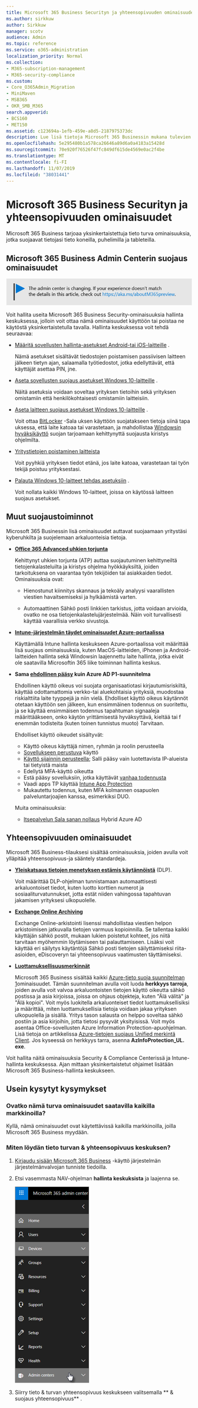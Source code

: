 ```yaml
---
title: Microsoft 365 Business Securityn ja yhteensopivuuden ominaisuudet
ms.author: sirkkuw
author: Sirkkuw
manager: scotv
audience: Admin
ms.topic: reference
ms.service: o365-administration
localization_priority: Normal
ms.collection:
- M365-subscription-management
- M365-security-compliance
ms.custom:
- Core_O365Admin_Migration
- MiniMaven
- MSB365
- OKR_SMB_M365
search.appverid:
- BCS160
- MET150
ms.assetid: c123694a-1efb-459e-a8d5-2187975373dc
description: Lue lisä tietoja Microsoft 365 Businessin mukana tulevien suojaus ominaisuuksien ominaisuuksista.
ms.openlocfilehash: 5e295480b1a578ca26646a89d6a0a4183a15428d
ms.sourcegitcommit: 70e920f76526f47fc849df615de4569e0ac2f4be
ms.translationtype: MT
ms.contentlocale: fi-FI
ms.lasthandoff: 11/07/2019
ms.locfileid: "38031441"
---
```

# <a name="microsoft-365-business-security-and-compliance-features"></a>Microsoft 365 Business Securityn ja yhteensopivuuden ominaisuudet

Microsoft 365 Business tarjoaa yksinkertaistettuja tieto turva ominaisuuksia, jotka suojaavat tietojasi tieto koneilla, puhelimilla ja tableteilla.
    
## <a name="microsoft-365-business-admin-center-security-features"></a>Microsoft 365 Business Admin Centerin suojaus ominaisuudet

[![Etiketti, jonka avulla voit tietää, että hallinta keskus on muuttumassa ja löydät lisä tietoja osoitteessa aka.ms/aboutM365preview.](media/m365admincenterchanging.png)](https://docs.microsoft.com/office365/admin/microsoft-365-admin-center-preview)

Voit hallita useita Microsoft 365 Business Security-ominaisuuksia hallinta keskuksessa, jolloin voit ottaa nämä ominaisuudet käyttöön tai poistaa ne käytöstä yksinkertaistetulla tavalla. Hallinta keskuksessa voit tehdä seuraavaa:
  
  
- [Määritä sovellusten hallinta-asetukset Android-tai iOS-laitteille](app-protection-settings-for-android-and-ios.md) . 
    
    Nämä asetukset sisältävät tiedostojen poistamisen passiivisen laitteen jälkeen tietyn ajan, salaamalla työtiedostot, jotka edellyttävät, että käyttäjät asettaa PIN, jne.
    
- [Aseta sovellusten suojaus asetukset Windows 10-laitteille](protection-settings-for-windows-10-devices.md) . 
    
    Näitä asetuksia voidaan soveltaa yrityksen tietoihin sekä yrityksen omistamiin että henkilökohtaisesti omistamiin laitteisiin.
    
- [Aseta laitteen suojaus asetukset Windows 10-laitteille](protection-settings-for-windows-10-pcs.md) . 
    
    Voit ottaa [BitLocker](https://go.microsoft.com/fwlink/p/?linkid=871405) -Sala uksen käyttöön suojatakseen tietoja siinä tapa uksessa, että laite katoaa tai varastetaan, ja mahdollistaa [Windowsin hyväksikäyttö](https://docs.microsoft.com/windows/security/threat-protection/microsoft-defender-atp/enable-exploit-protection) suojan tarjoamaan kehittynyttä suojausta kiristys ohjelmilta. 
    
- [Yritystietojen poistaminen laitteista](remove-company-data.md)
    
    Voit pyyhkiä yrityksen tiedot etänä, jos laite katoaa, varastetaan tai työn tekijä poistuu yrityksestasi.
    
- [Palauta Windows 10-laitteet tehdas asetuksiin](reset-devices-to-factory-settings.md) . 
    
    Voit nollata kaikki Windows 10-laitteet, joissa on käytössä laitteen suojaus asetukset.
    
## <a name="additional-security-features"></a>Muut suojaustoiminnot 

Microsoft 365 Businessin lisä ominaisuudet auttavat suojaamaan yritystäsi kyberuhkilta ja suojelemaan arkaluonteisia tietoja.
  
- **[Office 365 Advanced uhkien torjunta](https://support.office.com/article/e100fe7c-f2a1-4b7d-9e08-622330b83653)**
    
    Kehittynyt uhkien torjunta (ATP) auttaa suojautuminen kehittyneiltä tietojenkalasteluilta ja kiristys ohjelma hyökkäyksiltä, joiden tarkoituksena on vaarantaa työn tekijöiden tai asiakkaiden tiedot. Ominaisuuksia ovat:
    
  - Hienostunut kiinnitys skannaus ja tekoäly analyysi vaarallisten viestien havaitsemiseksi ja hylkäämistä varten.
    
  - Automaattinen Sähkö posti linkkien tarkistus, jotta voidaan arvioida, ovatko ne osa tietojenkalastelujärjestelmää. Näin voit turvallisesti käyttää vaarallisia verkko sivustoja.

- **[Intune-järjestelmän täydet ominaisuudet Azure-portaalissa](https://go.microsoft.com/fwlink/p/?linkid=871403)**
    
    Käyttämällä Intune hallinta keskukseen Azure-portaalissa voit määrittää lisä suojaus ominaisuuksia, kuten MacOS-laitteiden, iPhonen ja Android-laitteiden hallinta sekä Windowsin laajennettu laite hallinta, jotka eivät ole saatavilla Microsoftin 365 liike toiminnan hallinta keskus.
- **Sama [ehdollinen pääsy](https://docs.microsoft.com/azure/active-directory/conditional-access/overview) kuin Azure AD P1-suunnitelma**

    Ehdollinen käyttö oikeus voi suojata organisaatiotasi kirjautumisriskiltä, käyttää odottamattomia verkko-tai aluekohtaisia yrityksiä, muodostaa riskialttiita laite tyyppejä ja niin vielä. Ehdolliset käyttö oikeus käytännöt otetaan käyttöön sen jälkeen, kun ensimmäinen todennus on suoritettu, ja se käyttää ensimmäisen todennus tapahtuman signaaleja määrittääkseen, onko käytön yrittämisestä hyväksyttävä, kieltää tai f enemmän todisteita (kuten toinen tunnistus muoto) Tarvitaan.

    Ehdolliset käyttö oikeudet sisältyvät:

    - Käyttö oikeus käyttäjä nimen, ryhmän ja roolin perusteella
    - [Sovellukseen perustuva](https://docs.microsoft.com/azure/active-directory/conditional-access/app-based-conditional-access) käyttö 
    - [Käyttö sijainnin perusteella](https://docs.microsoft.com/azure/active-directory/authentication/howto-registration-mfa-sspr-combined#conditional-access-policies-for-combined-registration);  Salli pääsy vain luotettavista IP-alueista tai tietyistä maista 
    - Edellytä MFA-käyttö oikeutta
    - Estä pääsy sovelluksiin, jotka käyttävät [vanhaa todennusta](https://docs.microsoft.com/azure/active-directory/conditional-access/block-legacy-authentication)
    - Vaadi apps TP käyttää [Intune App Protection](https://docs.microsoft.com/azure/active-directory/conditional-access/app-protection-based-conditional-access)
    - Mukautettu todennus, kuten MFA kolmannen osapuolen palveluntarjoajien kanssa, esimerkiksi DUO.
   
    Muita ominaisuuksia:
    - [Itsepalvelun Sala sanan nollaus](https://docs.microsoft.com/azure/active-directory/authentication/concept-sspr-customization) Hybrid Azure AD
    
## <a name="compliance-features"></a>Yhteensopivuuden ominaisuudet

Microsoft 365 Business-tilauksesi sisältää ominaisuuksia, joiden avulla voit ylläpitää yhteensopivuus-ja sääntely standardeja.

- **[Yleiskatsaus tietojen menetyksen estämis käytännöistä](https://support.office.com/article/1966b2a7-d1e2-4d92-ab61-42efbb137f5e)** (DLP). 
    
    Voit määrittää DLP-ohjelman tunnistamaan automaattisesti arkaluontoiset tiedot, kuten luotto korttien numerot ja sosiaaliturvatunnukset, jotta estät niiden vahingossa tapahtuvan jakamisen yrityksesi ulkopuolelle.
    
- **[Exchange Online Archiving](https://products.office.com/exchange/microsoft-exchange-online-archiving-email)**
    
    Exchange Online-arkistointi lisenssi mahdollistaa viestien helpon arkistoimisen jatkuvalla tietojen varmuus kopioinnilla. Se tallentaa kaikki käyttäjän sähkö postit, mukaan lukien poistetut kohteet, jos niitä tarvitaan myöhemmin löytämiseen tai palauttamiseen. Lisäksi voit käyttää eri säilytys käytäntöjä Sähkö posti tietojen säilyttämiseksi riita-asioiden, eDiscoveryn tai yhteensopivuus vaatimusten täyttämiseksi.
    
- **[Luottamuksellisuusmerkinnät](https://docs.microsoft.com/microsoft-365/compliance/sensitivity-labels)**

   Microsoft 365 Business sisältää kaikki [Azure-tieto suoja suunnitelman 1](https://go.microsoft.com/fwlink/p/?linkid=871407)ominaisuudet. Tämän suunnitelman avulla voit luoda **herkkyys tarroja**, joiden avulla voit valvoa arkaluontoisten tietojen käyttö oikeutta sähkö postissa ja asia kirjoissa, joissa on ohjaus objekteja, kuten "Älä välitä" ja "Älä kopioi". Voit myös luokitella arkaluonteiset tiedot luottamuksellisiksi ja määrittää, miten luottamuksellisia tietoja voidaan jakaa yrityksen ulkopuolella ja sisällä. Yritys tason salausta on helppo soveltaa sähkö postiin ja asia kirjoihin, jotta tietosi pysyvät yksityisissä. Voit myös asentaa Office-sovellusten Azure Information Protection-apuohjelman. Lisä tietoja on artikkelissa [Azure-tietojen suojaus Unified merkintä Client](https://docs.microsoft.com/azure/information-protection/rms-client/unifiedlabelingclient-version-release-history). Jos kyseessä on herkkyys tarra, asenna **AzInfoProtection_UL. exe**.

Voit hallita näitä ominaisuuksia Security &amp; Compliance Centerissä ja Intune-hallinta keskuksessa. Ajan mittaan yksinkertaistetut ohjaimet lisätään Microsoft 365 Business-hallinta keskukseen.
  
    
## <a name="faq"></a>Usein kysytyt kysymykset

 ### <a name="are-these-security-features-available-in-all-markets"></a>Ovatko nämä turva ominaisuudet saatavilla kaikilla markkinoilla?
  
Kyllä, nämä ominaisuudet ovat käytettävissä kaikilla markkinoilla, joilla Microsoft 365 Business myydään.
  
### <a name="how-do-i-find-the-security-amp-compliance-center"></a>Miten löydän tieto turvan &amp; yhteensopivuus keskuksen?
  
1. [Kirjaudu sisään Microsoft 365 Business](https://portal.microsoft.com/) -käyttö järjestelmän järjestelmänvalvojan tunniste tiedoilla. 
    
2. Etsi vasemmasta NAV-ohjelman **hallinta keskuksista** ja laajenna se. 
    
    ![Valitse vasemmasta NAV-ohjelman Microsoft 365-hallinta keskuksesta hallinta keskukset.](media/fa4484f8-c637-45fd-a7bd-bdb3abfd6c03.png)
  
3. Siirry tieto &amp; turvan yhteensopivuus keskukseen valitsemalla ** &amp; suojaus yhteensopivuus** .
